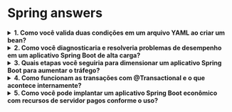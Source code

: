 # Spring answers

<details>
    <summary>
        <strong>
            1. Como você valida duas condições em um arquivo YAML ao criar um bean?
        </strong>
    </summary>

Para validações simples, você pode usar a propriedade `@ConditionalOnProperty` em um bean. Por exemplo:

```java
@Configuration
public class AppConfig {

    @Bean
    @ConditionalOnProperty(name = "app.feature.enabled", havingValue = "true")
    public MyService myService() {
        return new MyService();
    }
}
```

Para validações mais complexas, há duas abordagens, usando a anotação `@Conditional` ou `@ConditionalOnExpression`.

Com a anotação `@Conditional`, você pode criar uma classe de condição personalizada que implementa a interface `Condition`. Aqui está um exemplo:

```java
public class MyCondition implements Condition {

    @Override
    public boolean matches(ConditionContext context, AnnotatedTypeMetadata metadata) {
        String featureEnabled = context.getEnvironment().getProperty("app.feature.enabled");
        String environment = context.getEnvironment().getProperty("app.environment");
        return "true".equals(featureEnabled) && "production".equals(environment);
    }
}

@Configuration
public class AppConfig {

    @Bean
    @Conditional(MyCustomCondition.class)
    public MyService myService() {
        return new MyService();
    }
}
```

Com a anotação `@ConditionalOnExpression`, você pode usar uma expressão SpEL (Spring Expression Language) para validar várias condições. Aqui está um exemplo:

```java
@Configuration
public class MyConfiguration {

    @Bean
    @ConditionalOnExpression(
        "'${app.feature.enabled}' == 'true' and '${app.environment}' == 'production'"
    )
    public MyBean myBean() {
        return new MyBean();
    }
}
```

</details>

<details>
    <summary>
        <strong>
            2. Como você diagnosticaria e resolveria problemas de desempenho em um aplicativo Spring Boot de alta carga?
        </strong>
    </summary>

### 1. Diagnóstico

- Use ferramentas como **Prometheus + Grafana** ou **Spring Boot Actuator** para monitorar métricas de CPU, memória, uso de threads e latência.
- Verifique logs usando agregadores como **ELK Stack (Elasticsearch, Logstash, Kibana)**.
- Use métricas do Actuator para identificar endpoints lentos ou com muitas requisições.
- **Profiling**: Use ferramentas como VisualVM, JProfiler ou YourKit para identificar consumo excessivo de CPU, bloqueios de threads e vazamentos de memória.
- **Testes de carga**: Utilize JMeter ou Gatling para simular cenários de alta carga e medir o desempenho de componentes críticos.

### 2. Resolução

- Banco de Dados:

  - Configure o cache de segundo nível no Hibernate para reduzir consultas repetidas.
  - Identifique queries lentas e otimize-as, adicionando índices ou refatorando consultas complexas.

- Threads:

  - Ajuste o pool de threads conforme necessário.
  - Habilite o uso de virtual threads.

- Compressão de Respostas:

  - Ative a compressão de respostas para economizar largura de banda.

    ```yaml
    server:
    compression:
      enabled: true
      mime-types: application/json,application/xml,text/html
      min-response-size: 2048
    ```

- Cache:

  - Use Spring Cache com Redis ou Caffeine para reduzir o processamento repetitivo:

    ```java
    @Cacheable("items")
    public List<Item> getItems() {
        return repository.findAll();
    }
    ```

- Rate Limiting:

  - Adote bibliotecas como Resilience4j ou Bucket4j para limitar o tráfego de requisições.

- Servidor:
  - Use inicialização preguiçosa para reduzir o tempo de inicialização e adiar a criação de beans não essenciais.

### 3. Boas Práticas

- **Escalabilidade horizontal**: Utilize balanceadores de carga, como NGINX ou HAProxy, para distribuir o tráfego entre múltiplas instâncias.
- **Prevenção**: Realize testes de carga regularmente e implemente alertas em métricas críticas.
- **Desative recursos desnecessários**: Certifique-se de que autoconfigurações e beans não utilizados estão desativados.

</details>

<details>
    <summary>
        <strong>
            3. Quais etapas você seguiria para dimensionar um aplicativo Spring Boot para aumentar o tráfego?
        </strong>
    </summary>

### 1. Otimização da Aplicação

- Perfis de Configuração:

  - Configure perfis no application.yml para separar ambientes (ex.: dev, prod) e garantir que a aplicação use apenas recursos necessários em produção.

- Redução de Sobrecarga:
  - Desative autoconfigurações desnecessárias adicionando dependências seletivamente
  - Utilize o Spring Boot Actuator para identificar beans não utilizados e otimize o contexto.

### 2. Uso Eficiente de Recursos

- Banco de Dados:

  - Ative caches (ex.: Caffeine, Redis) para reduzir consultas repetitivas.
  - Use conexões de banco otimizadas configurando corretamente o pool (ex.: HikariCP):

    ```yaml
    spring.datasource.hikari:
      maximum-pool-size: 50
      minimum-idle: 10
      idle-timeout: 30000
      max-lifetime: 1800000
    ```

- Thread Pool:

  - Ajuste o thread pool do Tomcat ou Jetty para lidar com mais requisições simultâneas.

    ```yaml
    server:
      tomcat:
      threads:
      max: 200
      min-spare: 20
    ```

### 3. Escalabilidade Horizontal

- Balanceamento de Carga:

  - Configure um balanceador de carga como **NGINX** ou **HAProxy** para distribuir requisições entre várias instâncias.
  - Use ferramentas de escalonamento automático (ex.: AWS Auto Scaling, Kubernetes HPA) para adicionar instâncias dinamicamente.

- Configuração de Statelessness:
  - Torne a aplicação sem estado.

### 4. Testes e Simulação

- Testes de Carga:

  - Utilize **JMeter** ou **Gatling** para simular cenários de alto tráfego e identificar gargalos.

- Ambiente de Testes:
  - Replique o ambiente de produção em uma infraestrutura de teste para validar alterações.

### 5. Uso de CDN

- Configure uma CDN (ex.: Cloudflare, AWS CloudFront) para entregar conteúdo estático e reduzir a carga nos servidores de backend.

### 6. Monitoramento e Métricas

- Implemente o **Spring Boot Actuator** para expor métricas e monitorar uso de recursos (CPU, memória, latência).
- Integre com **Prometheus e Grafana** para configurar alertas automáticos e painéis de monitoramento.

### 7. Cache e Rate Limiting

- Cache Local e Distribuído:

  - Adote caches distribuídos, como **Redis** ou **Hazelcast**, para armazenar dados frequentemente acessados.

- Limitação de Taxa:
  - Proteja a aplicação de sobrecarga usando bibliotecas como Resilience4j para limitar requisições por usuário ou IP.

### 8. Escalabilidade com Containers

- Use **Docker** para empacotar sua aplicação e **Kubernetes** ou **Docker Swarm** para gerenciar a escalabilidade de forma eficiente.

</details>

<details>
    <summary>
        <strong>
            4. Como funcionam as transações com @Transactional e o que acontece internamente?
        </strong>
    </summary>

A anotação `@Transactional` do Spring é usada para gerenciar transações de banco de dados de forma declarativa. Ela garante que um conjunto de operações sejam tratadas como uma única unidade de trabalho (commit ou rollback). Aqui está o funcionamento interno:

---

**1. Interceptação com Proxy**  
Quando você anota um método com `@Transactional`, o Spring cria um proxy dinâmico ao redor do bean, interceptando as chamadas ao método. Esse proxy gerencia o comportamento transacional:

- No caso de **interface**, o proxy é do tipo JDK.
- Para classes concretas, o proxy é baseado em **CGLIB** (subclasse da classe-alvo).

---

**2. Início da Transação**

- Quando o método é invocado, o proxy verifica se já existe uma transação ativa.

  - **Se não existir**: O Spring inicia uma nova transação (geralmente com o `DataSourceTransactionManager` ou `JpaTransactionManager`).
  - **Se existir**: O comportamento depende da política de propagação (ex.: `REQUIRED`, `REQUIRES_NEW`).

- O contexto transacional é associado ao **ThreadLocal**, garantindo isolamento da transação para o thread atual.

---

**3. Execução do Método**

- O método é executado dentro do contexto transacional.
- O **EntityManager** (ou Session do Hibernate) fica associado à transação.
- Operações de escrita no banco são armazenadas em um cache transacional (primeiro nível do Hibernate) e só são enviadas ao banco no momento do commit.

---

**4. Commit ou Rollback**

Ao final da execução do método:

- **Commit**:
  - Se nenhuma exceção for lançada, o proxy confirma a transação:
    - As operações acumuladas são enviadas ao banco.
    - Os índices e constraints são validados pelo banco.
- **Rollback**:
  - Se uma exceção marcada como `@Transactional(rollbackFor)` ocorrer, o proxy realiza o rollback:
    - Todas as alterações são descartadas.
    - O estado do banco retorna ao momento do início da transação.

---

**5. Exceções e Rollback**

- Por padrão, o rollback ocorre somente para exceções **unchecked** (`RuntimeException` e `Error`).
- Para exceções **checked**, você deve especificá-las explicitamente usando `rollbackFor`:

  ```java
  @Transactional(rollbackFor = CustomException.class)
  public void myTransactionalMethod() { }
  ```

---

**6. Configurações Importantes**

- **Propagação**: Determina como uma transação interage com outra existente. Exemplos:
  - `REQUIRED`: Usa a transação existente ou cria uma nova.
  - `REQUIRES_NEW`: Sempre cria uma nova transação, suspendendo a atual.
- **Isolamento**: Define o nível de isolamento das transações:
  - `READ_COMMITTED`, `REPEATABLE_READ`, `SERIALIZABLE`, etc.
- **Timeout**: Define o tempo máximo que uma transação pode durar antes de ser encerrada:

  ```java
  @Transactional(timeout = 30)
  ```

---

**7. Finalização**

Após o commit ou rollback, o contexto transacional é limpo do **ThreadLocal**, garantindo que futuras operações não sejam afetadas.

---

### Resumo

A anotação `@Transactional` automatiza o gerenciamento de transações, isolando o desenvolvedor de detalhes complexos, como início, commit e rollback. Internamente, o Spring usa proxies para interceptar métodos e gerenciar transações de forma transparente e eficiente, alinhando-se às configurações de propagação, isolamento e rollback definidas.

</details>

<details>
    <summary>
        <strong>
            5. Como você pode implantar um aplicativo Spring Boot econômico com recursos de servidor pagos conforme o uso?
        </strong>
    </summary>

</details>
